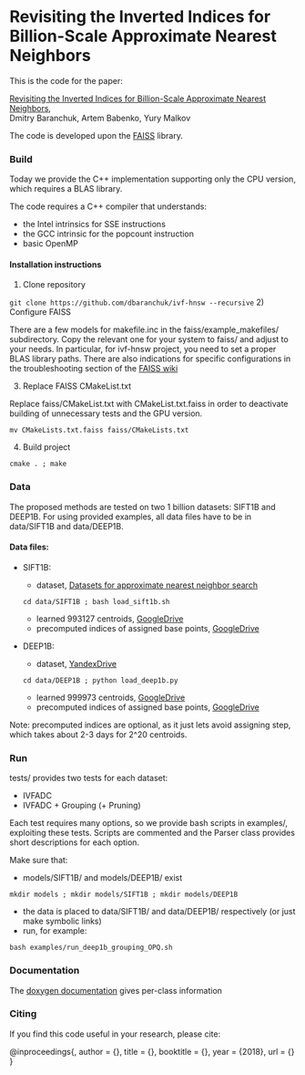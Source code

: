# Revisiting the Inverted Indices for Billion-Scale Approximate Nearest Neighbors

This is the code for the paper:

[Revisiting the Inverted Indices for Billion-Scale Approximate Nearest Neighbors](https://arxiv.org/abs/1802.02422),
<br>
Dmitry Baranchuk, Artem Babenko, Yury Malkov


The code is developed upon the [FAISS](https://github.com/facebookresearch/faiss) library.

### Build

Today we provide the C++ implementation supporting only the CPU version, 
which requires a BLAS library. 

The code requires a C++ compiler that understands: 

- the Intel intrinsics for SSE instructions
- the GCC intrinsic for the popcount instruction
- basic OpenMP

#### Installation instructions
1) Clone repository

```git clone https://github.com/dbaranchuk/ivf-hnsw --recursive```
2) Configure FAISS

There are a few models for makefile.inc in the faiss/example_makefiles/
subdirectory. Copy the relevant one for your system to faiss/ and adjust to your
needs. In particular, for ivf-hnsw project, you need to set a proper BLAS library paths.
There are also indications for specific configurations in the
troubleshooting section of the [FAISS wiki](https://github.com/facebookresearch/faiss/wiki/Troubleshooting)

3) Replace FAISS CMakeList.txt

Replace faiss/CMakeList.txt with CMakeList.txt.faiss in order to 
deactivate building of unnecessary tests and the GPU version.

```mv CMakeLists.txt.faiss faiss/CMakeLists.txt```

4) Build project

```cmake . ; make```

### Data
The proposed methods are tested on two 1 billion datasets: SIFT1B and DEEP1B. 
For using provided examples, all data files have to be in data/SIFT1B and data/DEEP1B.

#### Data files:
* SIFT1B:
   - dataset, [Datasets for approximate nearest neighbor search](http://corpus-texmex.irisa.fr/)
   
   ```cd data/SIFT1B ; bash load_sift1b.sh```
   - learned 993127 centroids, [GoogleDrive](https://drive.google.com/file/d/1p9Aq5lTiXzmuP1ftJAIqKYEEN5EVBZsS/view?usp=sharing)
   - precomputed indices of assigned base points, [GoogleDrive](https://drive.google.com/file/d/1iFgzY2niWsCwKCPpbsjZh1urudrswEyL/view?usp=sharing)
* DEEP1B:
   - dataset, [YandexDrive](https://yadi.sk/d/11eDCm7Dsn9GA)
   
   ```cd data/DEEP1B ; python load_deep1b.py```
   - learned 999973 centroids, [GoogleDrive](https://drive.google.com/file/d/1loJ0rEIBORM34vsVSZrNeJrq1OtrcmKu/view?usp=sharing)
   - precomputed indices of assigned base points, [GoogleDrive](https://drive.google.com/file/d/10DMFnLUs5Fdr_BCht9nsa2vSyG1LKJeV/view?usp=sharing) 
    
Note: precomputed indices are optional, as it just lets avoid assigning step, which takes about 2-3 days for 2^20 centroids.

### Run
tests/ provides two tests for each dataset: 
- IVFADC
- IVFADC + Grouping (+ Pruning)

Each test requires many options, so we provide bash scripts in examples/, 
exploiting these tests. Scripts are commented and 
the Parser class provides short descriptions for each option.  
  
Make sure that:
- models/SIFT1B/ and models/DEEP1B/ exist

```mkdir models ; mkdir models/SIFT1B ; mkdir models/DEEP1B```
- the data is placed to data/SIFT1B/ and data/DEEP1B/ respectively 
(or just make symbolic links)
- run, for example:

```bash examples/run_deep1b_grouping_OPQ.sh```

### Documentation
The [doxygen documentation](https://cdn.rawgit.com/dbaranchuk/ivf-hnsw/fe2e4a85/docs/html/annotated.html) 
gives per-class information

### Citing

If you find this code useful in your research, please cite:

@inproceedings{,
	author = {},
	title = {},
	booktitle = {},
	year = {2018},
	url = {}
}

 

